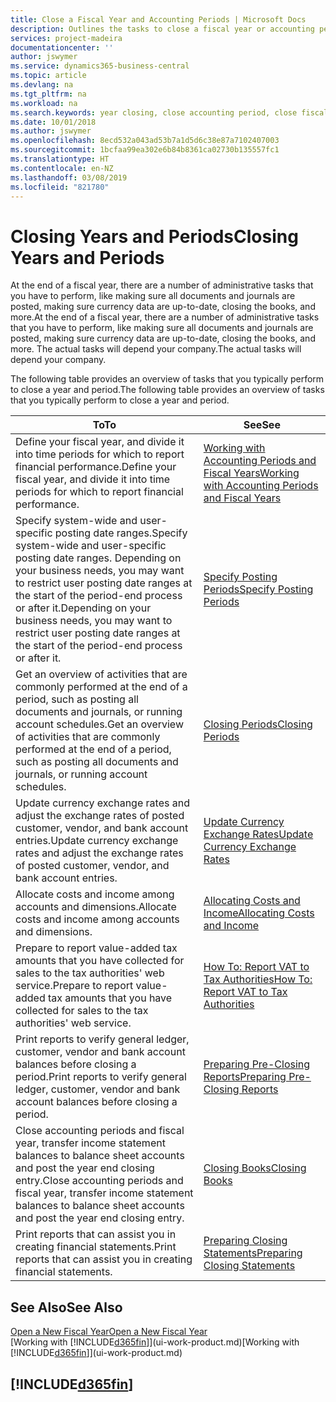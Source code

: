 ```yaml
---
title: Close a Fiscal Year and Accounting Periods | Microsoft Docs
description: Outlines the tasks to close a fiscal year or accounting period, for example, making sure documents and journals are posted and verifying bank balances.
services: project-madeira
documentationcenter: ''
author: jswymer
ms.service: dynamics365-business-central
ms.topic: article
ms.devlang: na
ms.tgt_pltfrm: na
ms.workload: na
ms.search.keywords: year closing, close accounting period, close fiscal year, bank account detailed trial balance
ms.date: 10/01/2018
ms.author: jswymer
ms.openlocfilehash: 8ecd532a043ad53b7a1d5d6c38e87a7102407003
ms.sourcegitcommit: 1bcfaa99ea302e6b84b8361ca02730b135557fc1
ms.translationtype: HT
ms.contentlocale: en-NZ
ms.lasthandoff: 03/08/2019
ms.locfileid: "821780"
---
```

# <a name="closing-years-and-periods"></a><span data-ttu-id="666a2-103">Closing Years and Periods</span><span class="sxs-lookup"><span data-stu-id="666a2-103">Closing Years and Periods</span></span>
<span data-ttu-id="666a2-104">At the end of a fiscal year, there are a number of administrative tasks that you have to perform, like making sure all documents and journals are posted, making sure currency data are up-to-date, closing the books, and more.</span><span class="sxs-lookup"><span data-stu-id="666a2-104">At the end of a fiscal year, there are a number of administrative tasks that you have to perform, like making sure all documents and journals are posted, making sure currency data are up-to-date, closing the books, and more.</span></span> <span data-ttu-id="666a2-105">The actual tasks will depend your company.</span><span class="sxs-lookup"><span data-stu-id="666a2-105">The actual tasks will depend your company.</span></span>

<span data-ttu-id="666a2-106">The following table provides an overview of tasks that you typically perform to close a year and period.</span><span class="sxs-lookup"><span data-stu-id="666a2-106">The following table provides an overview of tasks that you typically perform to close a year and period.</span></span>

| <span data-ttu-id="666a2-107">To</span><span class="sxs-lookup"><span data-stu-id="666a2-107">To</span></span> | <span data-ttu-id="666a2-108">See</span><span class="sxs-lookup"><span data-stu-id="666a2-108">See</span></span> |
| --- | --- |
| <span data-ttu-id="666a2-109">Define your fiscal year, and divide it into time periods for which to report financial performance.</span><span class="sxs-lookup"><span data-stu-id="666a2-109">Define your fiscal year, and divide it into time periods for which to report financial performance.</span></span> | [<span data-ttu-id="666a2-110">Working with Accounting Periods and Fiscal Years</span><span class="sxs-lookup"><span data-stu-id="666a2-110">Working with Accounting Periods and Fiscal Years</span></span>](finance-accounting-periods-and-fiscal-years.md)|
| <span data-ttu-id="666a2-111">Specify system-wide and user-specific posting date ranges.</span><span class="sxs-lookup"><span data-stu-id="666a2-111">Specify system-wide and user-specific posting date ranges.</span></span> <span data-ttu-id="666a2-112">Depending on your business needs, you may want to restrict user posting date ranges at the start of the period-end process or after it.</span><span class="sxs-lookup"><span data-stu-id="666a2-112">Depending on your business needs, you may want to restrict user posting date ranges at the start of the period-end process or after it.</span></span> |[<span data-ttu-id="666a2-113">Specify Posting Periods</span><span class="sxs-lookup"><span data-stu-id="666a2-113">Specify Posting Periods</span></span>](finance-how-specify-posting-periods.md) |
| <span data-ttu-id="666a2-114">Get an overview of activities that are commonly performed at the end of a period, such as posting all documents and journals, or running account schedules.</span><span class="sxs-lookup"><span data-stu-id="666a2-114">Get an overview of activities that are commonly performed at the end of a period, such as posting all documents and journals, or running account schedules.</span></span> |[<span data-ttu-id="666a2-115">Closing Periods</span><span class="sxs-lookup"><span data-stu-id="666a2-115">Closing Periods</span></span>](year-how-complete-period-end-processes.md) |
| <span data-ttu-id="666a2-116">Update currency exchange rates and adjust the exchange rates of posted customer, vendor, and bank account entries.</span><span class="sxs-lookup"><span data-stu-id="666a2-116">Update currency exchange rates and adjust the exchange rates of posted customer, vendor, and bank account entries.</span></span> |[<span data-ttu-id="666a2-117">Update Currency Exchange Rates</span><span class="sxs-lookup"><span data-stu-id="666a2-117">Update Currency Exchange Rates</span></span>](finance-how-update-currencies.md) |
| <span data-ttu-id="666a2-118">Allocate costs and income among accounts and dimensions.</span><span class="sxs-lookup"><span data-stu-id="666a2-118">Allocate costs and income among accounts and dimensions.</span></span> |[<span data-ttu-id="666a2-119">Allocating Costs and Income</span><span class="sxs-lookup"><span data-stu-id="666a2-119">Allocating Costs and Income</span></span>](year-allocate-costs-income.md) |
| <span data-ttu-id="666a2-120">Prepare to report value-added tax amounts that you have collected for sales to the tax authorities' web service.</span><span class="sxs-lookup"><span data-stu-id="666a2-120">Prepare to report value-added tax amounts that you have collected for sales to the tax authorities' web service.</span></span> |[<span data-ttu-id="666a2-121">How To: Report VAT to Tax Authorities</span><span class="sxs-lookup"><span data-stu-id="666a2-121">How To: Report VAT to Tax Authorities</span></span>](finance-how-report-vat.md)|
| <span data-ttu-id="666a2-122">Print reports to verify general ledger, customer, vendor and bank account balances before closing a period.</span><span class="sxs-lookup"><span data-stu-id="666a2-122">Print reports to verify general ledger, customer, vendor and bank account balances before closing a period.</span></span> |[<span data-ttu-id="666a2-123">Preparing Pre-Closing Reports</span><span class="sxs-lookup"><span data-stu-id="666a2-123">Preparing Pre-Closing Reports</span></span>](year-prepare-preclose-reports.md) |
| <span data-ttu-id="666a2-124">Close accounting periods and fiscal year, transfer income statement balances to balance sheet accounts and post the year end closing entry.</span><span class="sxs-lookup"><span data-stu-id="666a2-124">Close accounting periods and fiscal year, transfer income statement balances to balance sheet accounts and post the year end closing entry.</span></span> |[<span data-ttu-id="666a2-125">Closing Books</span><span class="sxs-lookup"><span data-stu-id="666a2-125">Closing Books</span></span>](year-close-books.md) |
| <span data-ttu-id="666a2-126">Print reports that can assist you in creating financial statements.</span><span class="sxs-lookup"><span data-stu-id="666a2-126">Print reports that can assist you in creating financial statements.</span></span> |[<span data-ttu-id="666a2-127">Preparing Closing Statements</span><span class="sxs-lookup"><span data-stu-id="666a2-127">Preparing Closing Statements</span></span>](year-prepare-close-statement.md) |

## <a name="see-also"></a><span data-ttu-id="666a2-128">See Also</span><span class="sxs-lookup"><span data-stu-id="666a2-128">See Also</span></span>
[<span data-ttu-id="666a2-129">Open a New Fiscal Year</span><span class="sxs-lookup"><span data-stu-id="666a2-129">Open a New Fiscal Year</span></span>](finance-how-open-new-fiscal-year.md)  
<span data-ttu-id="666a2-130">[Working with [!INCLUDE[d365fin](includes/d365fin_md.md)]](ui-work-product.md)</span><span class="sxs-lookup"><span data-stu-id="666a2-130">[Working with [!INCLUDE[d365fin](includes/d365fin_md.md)]](ui-work-product.md)</span></span>

## [!INCLUDE[d365fin](includes/free_trial_md.md)]  
 

